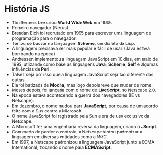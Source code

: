 # História JS

- Tim Berners Lee criou **World Wide Web** em 1989. 
- Primeiro navegador (Nexus).
- Brendan Eich foi recrutado em 1995 para escrever uma linguagem de programação para o navegador.
- Tentou se basear na languagem **Scheme**, um dialeto de Lisp.
- A linguagem precisava ser mais popular e fácil de usar. (Java estava bombando na época)
- Andressen implementou a linguagem JavaScript em 10 dias, em maio de 1995, utlizando como base as linguagens **Java**, **Scheme**, **Self** e algumas influências de **Perl**.
- Talvez seja por isso que a linguagem JavaScript seja tão diferente das outras.
- Ela foi batizada de **Mocha**, mas logo depois teve que mudar de nome.
- Meses depois, foi lançada com o nome de **LiveScript**, no Netscape 2.0. 
- Na época estava acontecendo a guerra dos navegadores (IE vs Netscape).
- Em dezembro, o nome mudou para **JavaScript**, por causa de um acordo feito com a Sun contra a Microsoft.
- O nome JavaScript foi registrado pela Sun e era de uso exclusivo da Netscape.
- A Microsoft fez uma engenharia reversa da linguagem, criado o **JScript**.
- Com medo de perder o controle, a Netscape tentou padronizar a linguagem em diversas entidades como a *W3C*.
- Em 1997, a Netscape padronizou a linguagem JavaScript junto a ECMA International, trocando o nome para **ECMAScript**.
